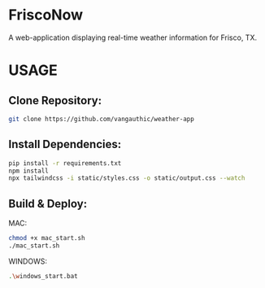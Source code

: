 # FriscoNow

A web-application displaying real-time weather information for Frisco, TX.

# USAGE

## Clone Repository:<br/>
```bash
git clone https://github.com/vangauthic/weather-app
```

## Install Dependencies:<br/>
```bash
pip install -r requirements.txt
npm install
npx tailwindcss -i static/styles.css -o static/output.css --watch
```

## Build & Deploy:<br/>
MAC: <br/>
```bash
chmod +x mac_start.sh
./mac_start.sh
```
WINDOWS:<br/> 
```bash
.\windows_start.bat
```